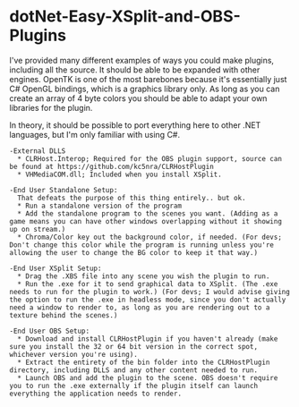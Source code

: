 # dotNet-Easy-XSplit-and-OBS-Plugins

I've provided many different examples of ways you could make plugins, including all the source. It should be able to be expanded with other engines. OpenTK is one of the most barebones because it's essentially just C# OpenGL bindings, which is a graphics library only. As long as you can create an array of 4 byte colors you should be able to adapt your own libraries for the plugin.

In theory, it should be possible to port everything here to other .NET languages, but I'm only familiar with using C#.

```
-External DLLS
  * CLRHost.Interop; Required for the OBS plugin support, source can be found at https://github.com/kc5nra/CLRHostPlugin
  * VHMediaCOM.dll; Included when you install XSplit.
```

```
-End User Standalone Setup:
  That defeats the purpose of this thing entirely.. but ok. 
  * Run a standalone version of the program 
  * Add the standalone program to the scenes you want. (Adding as a game means you can have other windows overlapping without it showing up on stream.)
  * Chroma/Color key out the background color, if needed. (For devs; Don't change this color while the program is running unless you're allowing the user to change the BG color to keep it that way.)
```

```
-End User XSplit Setup:
  * Drag the .XBS file into any scene you wish the plugin to run.
  * Run the .exe for it to send graphical data to XSplit. (The .exe needs to run for the plugin to work.) (For devs; I would advise giving the option to run the .exe in headless mode, since you don't actually need a window to render to, as long as you are rendering out to a texture behind the scenes.)
```

```
-End User OBS Setup:
  * Download and install CLRHostPlugin if you haven't already (make sure you install the 32 or 64 bit version in the correct spot, whichever version you're using). 
  * Extract the entirety of the bin folder into the CLRHostPlugin directory, including DLLS and any other content needed to run.
  * Launch OBS and add the plugin to the scene. OBS doesn't require you to run the .exe externally if the plugin itself can launch everything the application needs to render.
```
